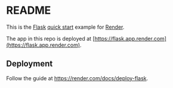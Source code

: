 # README

This is the [Flask](http://flask.pocoo.org/) [quick start](http://flask.pocoo.org/docs/1.0/quickstart/#a-minimal-application) example for [Render](https://render.com).

The app in this repo is deployed at [https://flask.app.render.com](https://flask.app.render.com).

## Deployment

Follow the guide at https://render.com/docs/deploy-flask.
